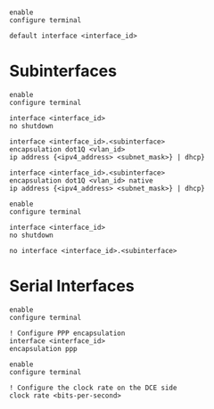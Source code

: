 #

```Cisco IOS
enable
configure terminal

default interface <interface_id>
```

# Subinterfaces

```Cisco IOS
enable
configure terminal

interface <interface_id>
no shutdown

interface <interface_id>.<subinterface>
encapsulation dot1Q <vlan_id>
ip address {<ipv4_address> <subnet_mask>} | dhcp}

interface <interface_id>.<subinterface>
encapsulation dot1Q <vlan_id> native
ip address {<ipv4_address> <subnet_mask>} | dhcp}
```

```Cisco IOS
enable
configure terminal

interface <interface_id>
no shutdown

no interface <interface_id>.<subinterface>
```

# Serial Interfaces

```Cisco IOS
enable
configure terminal

! Configure PPP encapsulation
interface <interface_id>
encapsulation ppp
```

```Cisco IOS
enable
configure terminal

! Configure the clock rate on the DCE side
clock rate <bits-per-second>
```
